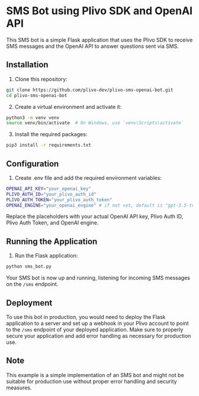 # SMS Bot using Plivo SDK and OpenAI API

This SMS bot is a simple Flask application that uses the Plivo SDK to receive SMS messages and the OpenAI API to answer questions sent via SMS.

## Installation

1. Clone this repository:

```bash
git clone https://github.com/plivo-dev/plivo-sms-openai-bot.git
cd plivo-sms-openai-bot
```

2. Create a virtual environment and activate it:

```bash
python3 -m venv venv
source venv/bin/activate  # On Windows, use `venv\Scripts\activate`
```

3. Install the required packages:

```bash
pip3 install -r requirements.txt
```

## Configuration

1. Create .env file and add the required environment variables:

```bash
OPENAI_API_KEY="your_openai_key"
PLIVO_AUTH_ID="your_plivo_auth_id"
PLIVO_AUTH_TOKEN="your_plivo_auth_token"
OPENAI_ENGINE="your_openai_engine" # if not set, default is "gpt-3.5-turbo"
```

Replace the placeholders with your actual OpenAI API key, Plivo Auth ID, Plivo Auth Token, and OpenAI engine.

## Running the Application

1. Run the Flask application:

```bash
python sms_bot.py
```

Your SMS bot is now up and running, listening for incoming SMS messages on the `/sms` endpoint.

## Deployment

To use this bot in production, you would need to deploy the Flask application to a server and set up a webhook in your Plivo account to point to the `/sms` endpoint of your deployed application. Make sure to properly secure your application and add error handling as necessary for production use.

## Note

This example is a simple implementation of an SMS bot and might not be suitable for production use without proper error handling and security measures.


